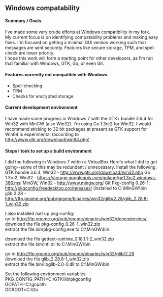 Windows compatability
---------------------

#### Summary / Goals
I've made some very crude efforts at Windows compatibility in my fork.  
My current focus is on identifying compatability problems and making easy fixes. 
I'm focused on getting a minimal GUI version working such that messages are sent securely. Features like secure storage, TPM, and spell check are lower priority.  
I hope this work will form a starting point for other developers, as I'm not that familiar with Windows, GTK, Go, or even Git.

#### Features currently not compatible with Windows
+ Spell checking
+ TPM
+ Checks for encrypted storage

#### Current development environment
I have made some progress in Windows 7 with the GTK+ bundle 3.6.4 for Win32 with MinGW (also Win32). I'm using Go 1.3rc2 for Win32. I would recommend sticking to 32 bit packages at present as GTK support for Win64 is experimental (according to http://www.gtk.org/download/win64.php).  


#### Steps I took to set up a build environment
I did the following in Windows 7 within a VirtualBox
Here's what I did to get going--some of this may be redundant / unnecessary.
Install the following:
GTK bundle 3.6.4, Win32 - http://www.gtk.org/download/win32.php
Go 1.3rc2, Win32 - https://storage.googleapis.com/golang/go1.3rc2.windows-386.msi
MinGW, Win32 - http://www.mingw.org/
Git
Pkg-config 0.26-1: http://pkgconfig.freedesktop.org/releases/ (installed to C:\MinGW\bin  
glib 2.28 - http://ftp.gnome.org/pub/gnome/binaries/win32/glib/2.28/glib_2.28.8-1_win32.zip  

I also installed /set up pkg-config:  
go to http://ftp.gnome.org/pub/gnome/binaries/win32/dependencies/  
download the file pkg-config_0.26-1_win32.zip  
extract the file bin/pkg-config.exe to C:\MinGW\bin  

download the file gettext-runtime_0.18.1.1-2_win32.zip  
extract the file bin/intl.dll to C:\MinGW\bin  

go to http://ftp.gnome.org/pub/gnome/binaries/win32/glib/2.28  
download the file glib_2.28.8-1_win32.zip  
extract the file bin/libglib-2.0-0.dll to C:\MinGW\bin  

Set the following environment variables:  
PKG_CONFIG_PATH=C:\GTK\lib\pkgconfig  
GOPATH=C:\gopath  
GOROOT=C:\Go  
